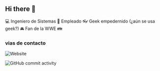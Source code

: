 ## Hi there 👋

:computer: Ingeniero de Sistemas
:pencil: Empleado
:eyeglasses: Geek empedernido (¿aún se usa geek?)
:oncoming_automobile: Fan de la WWE
:family:

### vias de contacto

![Website](https://img.shields.io/badge/rleonr.com-up-green?style=for-the-badge)

![GitHub commit activity](https://img.shields.io/github/commit-activity/w/leon1989-git/leon1989-git)
